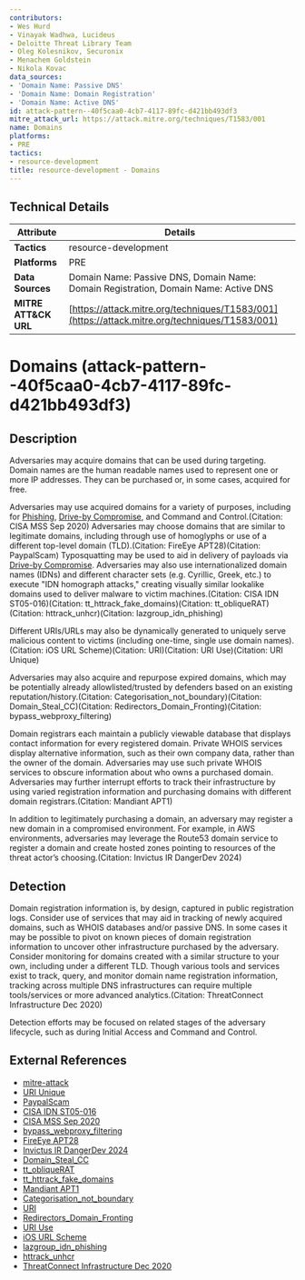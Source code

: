 ```yaml
---
contributors:
- Wes Hurd
- Vinayak Wadhwa, Lucideus
- Deloitte Threat Library Team
- Oleg Kolesnikov, Securonix
- Menachem Goldstein
- Nikola Kovac
data_sources:
- 'Domain Name: Passive DNS'
- 'Domain Name: Domain Registration'
- 'Domain Name: Active DNS'
id: attack-pattern--40f5caa0-4cb7-4117-89fc-d421bb493df3
mitre_attack_url: https://attack.mitre.org/techniques/T1583/001
name: Domains
platforms:
- PRE
tactics:
- resource-development
title: resource-development - Domains
---
```


## Technical Details

| Attribute | Details |
|-----------|----------|
| **Tactics** | resource-development |
| **Platforms** | PRE |
| **Data Sources** | Domain Name: Passive DNS, Domain Name: Domain Registration, Domain Name: Active DNS |
| **MITRE ATT&CK URL** | [https://attack.mitre.org/techniques/T1583/001](https://attack.mitre.org/techniques/T1583/001) |

# Domains (attack-pattern--40f5caa0-4cb7-4117-89fc-d421bb493df3)

## Description
Adversaries may acquire domains that can be used during targeting. Domain names are the human readable names used to represent one or more IP addresses. They can be purchased or, in some cases, acquired for free.

Adversaries may use acquired domains for a variety of purposes, including for [Phishing](https://attack.mitre.org/techniques/T1566), [Drive-by Compromise](https://attack.mitre.org/techniques/T1189), and Command and Control.(Citation: CISA MSS Sep 2020) Adversaries may choose domains that are similar to legitimate domains, including through use of homoglyphs or use of a different top-level domain (TLD).(Citation: FireEye APT28)(Citation: PaypalScam) Typosquatting may be used to aid in delivery of payloads via [Drive-by Compromise](https://attack.mitre.org/techniques/T1189). Adversaries may also use internationalized domain names (IDNs) and different character sets (e.g. Cyrillic, Greek, etc.) to execute "IDN homograph attacks," creating visually similar lookalike domains used to deliver malware to victim machines.(Citation: CISA IDN ST05-016)(Citation: tt_httrack_fake_domains)(Citation: tt_obliqueRAT)(Citation: httrack_unhcr)(Citation: lazgroup_idn_phishing)

Different URIs/URLs may also be dynamically generated to uniquely serve malicious content to victims (including one-time, single use domain names).(Citation: iOS URL Scheme)(Citation: URI)(Citation: URI Use)(Citation: URI Unique)

Adversaries may also acquire and repurpose expired domains, which may be potentially already allowlisted/trusted by defenders based on an existing reputation/history.(Citation: Categorisation_not_boundary)(Citation: Domain_Steal_CC)(Citation: Redirectors_Domain_Fronting)(Citation: bypass_webproxy_filtering)

Domain registrars each maintain a publicly viewable database that displays contact information for every registered domain. Private WHOIS services display alternative information, such as their own company data, rather than the owner of the domain. Adversaries may use such private WHOIS services to obscure information about who owns a purchased domain. Adversaries may further interrupt efforts to track their infrastructure by using varied registration information and purchasing domains with different domain registrars.(Citation: Mandiant APT1)

In addition to legitimately purchasing a domain, an adversary may register a new domain in a compromised environment. For example, in AWS environments, adversaries may leverage the Route53 domain service to register a domain and create hosted zones pointing to resources of the threat actor’s choosing.(Citation: Invictus IR DangerDev 2024)

## Detection
Domain registration information is, by design, captured in public registration logs. Consider use of services that may aid in tracking of newly acquired domains, such as WHOIS databases and/or passive DNS. In some cases it may be possible to pivot on known pieces of domain registration information to uncover other infrastructure purchased by the adversary. Consider monitoring for domains created with a similar structure to your own, including under a different TLD. Though various tools and services exist to track, query, and monitor domain name registration information, tracking across multiple DNS infrastructures can require multiple tools/services or more advanced analytics.(Citation: ThreatConnect Infrastructure Dec 2020)

Detection efforts may be focused on related stages of the adversary lifecycle, such as during Initial Access and Command and Control.

## External References
- [mitre-attack](https://attack.mitre.org/techniques/T1583/001)
- [URI Unique](https://media.defense.gov/2020/Jun/09/2002313081/-1/-1/0/CSI-DETECT-AND-PREVENT-WEB-SHELL-MALWARE-20200422.PDF)
- [PaypalScam](https://www.zdnet.com/article/paypal-alert-beware-the-paypai-scam-5000109103/)
- [CISA IDN ST05-016](https://us-cert.cisa.gov/ncas/tips/ST05-016)
- [CISA MSS Sep 2020](https://us-cert.cisa.gov/ncas/alerts/aa20-258a)
- [bypass_webproxy_filtering](https://www.blackhillsinfosec.com/bypass-web-proxy-filtering/)
- [FireEye APT28](https://web.archive.org/web/20151022204649/https://www.fireeye.com/content/dam/fireeye-www/global/en/current-threats/pdfs/rpt-apt28.pdf)
- [Invictus IR DangerDev 2024](https://www.invictus-ir.com/news/the-curious-case-of-dangerdev-protonmail-me)
- [Domain_Steal_CC](https://krebsonsecurity.com/2018/11/that-domain-you-forgot-to-renew-yeah-its-now-stealing-credit-cards/)
- [tt_obliqueRAT](https://blog.talosintelligence.com/2021/05/transparent-tribe-infra-and-targeting.html)
- [tt_httrack_fake_domains](https://blog.talosintelligence.com/2022/03/transparent-tribe-new-campaign.html)
- [Mandiant APT1](https://www.fireeye.com/content/dam/fireeye-www/services/pdfs/mandiant-apt1-report.pdf)
- [Categorisation_not_boundary](https://www.mdsec.co.uk/2017/07/categorisation-is-not-a-security-boundary/)
- [URI](https://www.techtarget.com/searchsecurity/tip/Preparing-for-uniform-resource-identifier-URI-exploits)
- [Redirectors_Domain_Fronting](https://www.cobaltstrike.com/blog/high-reputation-redirectors-and-domain-fronting/)
- [URI Use](https://www.blackhat.com/presentations/bh-dc-08/McFeters-Rios-Carter/Presentation/bh-dc-08-mcfeters-rios-carter.pdf)
- [iOS URL Scheme](https://docs.ostorlab.co/kb/IPA_URL_SCHEME_HIJACKING/index.html)
- [lazgroup_idn_phishing](https://web.archive.org/web/20171223000420/https://www.riskiq.com/blog/labs/lazarus-group-cryptocurrency/)
- [httrack_unhcr](https://web.archive.org/web/20220527112908/https://www.riskiq.com/blog/labs/ukraine-malware-infrastructure/)
- [ThreatConnect Infrastructure Dec 2020](https://threatconnect.com/blog/infrastructure-research-hunting/)
